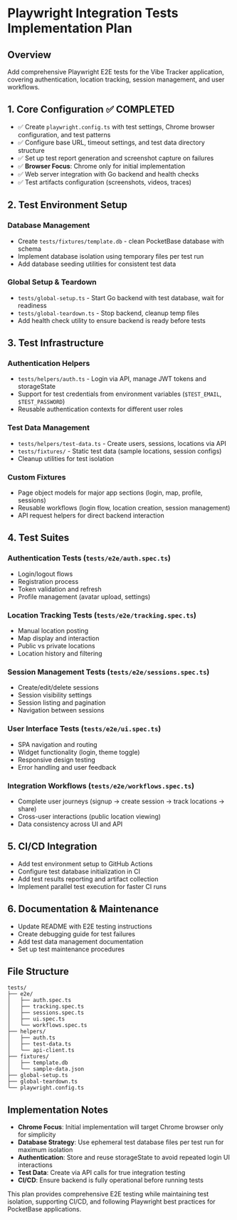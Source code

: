 # Playwright Integration Tests Implementation Plan

## Overview

Add comprehensive Playwright E2E tests for the Vibe Tracker application, covering authentication, location tracking, session management, and user workflows.

## 1. **Core Configuration** ✅ COMPLETED

- ✅ Create `playwright.config.ts` with test settings, Chrome browser configuration, and test patterns
- ✅ Configure base URL, timeout settings, and test data directory structure
- ✅ Set up test report generation and screenshot capture on failures
- ✅ **Browser Focus**: Chrome only for initial implementation
- ✅ Web server integration with Go backend and health checks
- ✅ Test artifacts configuration (screenshots, videos, traces)

## 2. **Test Environment Setup**

### Database Management

- Create `tests/fixtures/template.db` - clean PocketBase database with schema
- Implement database isolation using temporary files per test run
- Add database seeding utilities for consistent test data

### Global Setup & Teardown

- `tests/global-setup.ts` - Start Go backend with test database, wait for readiness
- `tests/global-teardown.ts` - Stop backend, cleanup temp files
- Add health check utility to ensure backend is ready before tests

## 3. **Test Infrastructure**

### Authentication Helpers

- `tests/helpers/auth.ts` - Login via API, manage JWT tokens and storageState
- Support for test credentials from environment variables (`$TEST_EMAIL`, `$TEST_PASSWORD`)
- Reusable authentication contexts for different user roles

### Test Data Management

- `tests/helpers/test-data.ts` - Create users, sessions, locations via API
- `tests/fixtures/` - Static test data (sample locations, session configs)
- Cleanup utilities for test isolation

### Custom Fixtures

- Page object models for major app sections (login, map, profile, sessions)
- Reusable workflows (login flow, location creation, session management)
- API request helpers for direct backend interaction

## 4. **Test Suites**

### Authentication Tests (`tests/e2e/auth.spec.ts`)

- Login/logout flows
- Registration process
- Token validation and refresh
- Profile management (avatar upload, settings)

### Location Tracking Tests (`tests/e2e/tracking.spec.ts`)

- Manual location posting
- Map display and interaction
- Public vs private locations
- Location history and filtering

### Session Management Tests (`tests/e2e/sessions.spec.ts`)

- Create/edit/delete sessions
- Session visibility settings
- Session listing and pagination
- Navigation between sessions

### User Interface Tests (`tests/e2e/ui.spec.ts`)

- SPA navigation and routing
- Widget functionality (login, theme toggle)
- Responsive design testing
- Error handling and user feedback

### Integration Workflows (`tests/e2e/workflows.spec.ts`)

- Complete user journeys (signup → create session → track locations → share)
- Cross-user interactions (public location viewing)
- Data consistency across UI and API

## 5. **CI/CD Integration**

- Add test environment setup to GitHub Actions
- Configure test database initialization in CI
- Add test results reporting and artifact collection
- Implement parallel test execution for faster CI runs

## 6. **Documentation & Maintenance**

- Update README with E2E testing instructions
- Create debugging guide for test failures
- Add test data management documentation
- Set up test maintenance procedures

## File Structure

```
tests/
├── e2e/
│   ├── auth.spec.ts
│   ├── tracking.spec.ts
│   ├── sessions.spec.ts
│   ├── ui.spec.ts
│   └── workflows.spec.ts
├── helpers/
│   ├── auth.ts
│   ├── test-data.ts
│   └── api-client.ts
├── fixtures/
│   ├── template.db
│   └── sample-data.json
├── global-setup.ts
├── global-teardown.ts
└── playwright.config.ts
```

## Implementation Notes

- **Chrome Focus**: Initial implementation will target Chrome browser only for simplicity
- **Database Strategy**: Use ephemeral test database files per test run for maximum isolation
- **Authentication**: Store and reuse storageState to avoid repeated login UI interactions
- **Test Data**: Create via API calls for true integration testing
- **CI/CD**: Ensure backend is fully operational before running tests

This plan provides comprehensive E2E testing while maintaining test isolation, supporting CI/CD, and following Playwright best practices for PocketBase applications.
